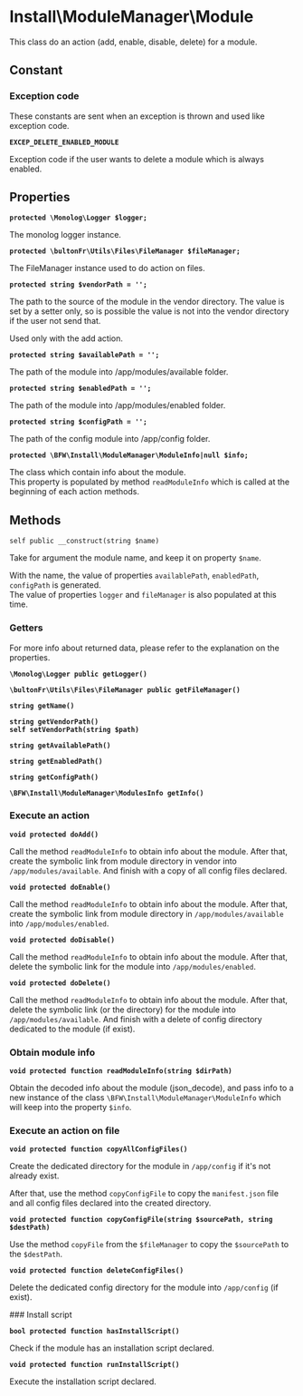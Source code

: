 # Install\ModuleManager\Module

This class do an action (add, enable, disable, delete) for a module.

## Constant

### Exception code

These constants are sent when an exception is thrown and used like exception code.

__`EXCEP_DELETE_ENABLED_MODULE`__

Exception code if the user wants to delete a module which is always enabled.

## Properties

__`protected \Monolog\Logger $logger;`__

The monolog logger instance.

__`protected \bultonFr\Utils\Files\FileManager $fileManager;`__

The FileManager instance used to do action on files.

__`protected string $vendorPath = '';`__

The path to the source of the module in the vendor directory.
The value is set by a setter only, so is possible the value is not into the vendor directory if the user not send that.

Used only with the add action.

__`protected string $availablePath = '';`__

The path of the module into /app/modules/available folder.

__`protected string $enabledPath = '';`__

The path of the module into /app/modules/enabled folder.

__`protected string $configPath = '';`__

The path of the config module into /app/config folder.

__`protected \BFW\Install\ModuleManager\ModuleInfo|null $info;`__

The class which contain info about the module.  
This property is populated by method `readModuleInfo` which is called at the beginning of each action methods.

## Methods

`self public __construct(string $name)`

Take for argument the module name, and keep it on property `$name`.

With the name, the value of properties `availablePath`, `enabledPath`, `configPath` is generated.  
The value of properties `logger` and `fileManager` is also populated at this time.

### Getters

For more info about returned data, please refer to the explanation on the properties.

__`\Monolog\Logger public getLogger()`__

__`\bultonFr\Utils\Files\FileManager public getFileManager()`__

__`string getName()`__

__`string getVendorPath()`__  
__`self setVendorPath(string $path)`__

__`string getAvailablePath()`__

__`string getEnabledPath()`__

__`string getConfigPath()`__

__`\BFW\Install\ModuleManager\ModulesInfo getInfo()`__

### Execute an action

__`void protected doAdd()`__

Call the method `readModuleInfo` to obtain info about the module.
After that, create the symbolic link from module directory in vendor into `/app/modules/available`. And finish with a copy of all config files declared.

__`void protected doEnable()`__

Call the method `readModuleInfo` to obtain info about the module.
After that, create the symbolic link from module directory in `/app/modules/available` into `/app/modules/enabled`.

__`void protected doDisable()`__

Call the method `readModuleInfo` to obtain info about the module.
After that, delete the symbolic link for the module into `/app/modules/enabled`.

__`void protected doDelete()`__

Call the method `readModuleInfo` to obtain info about the module.
After that, delete the symbolic link (or the directory) for the module into `/app/modules/available`. And finish with a delete of config directory dedicated to the module (if exist).

### Obtain module info

__`void protected function readModuleInfo(string $dirPath)`__

Obtain the decoded info about the module (json_decode), and pass info to a new instance of the class `\BFW\Install\ModuleManager\ModuleInfo` which will keep into the property `$info`.

### Execute an action on file

__`void protected function copyAllConfigFiles()`__

Create the dedicated directory for the module in `/app/config` if it's not already exist.

After that, use the method `copyConfigFile` to copy the `manifest.json` file and all config files declared into the created directory.

__`void protected function copyConfigFile(string $sourcePath, string $destPath)`__

Use the method `copyFile` from the `$fileManager` to copy the `$sourcePath` to the `$destPath`.

__`void protected function deleteConfigFiles()`__

Delete the dedicated config directory for the module into `/app/config` (if exist).

### Install script

__`bool protected function hasInstallScript()`__

Check if the module has an installation script declared.

__`void protected function runInstallScript()`__

Execute the installation script declared.
